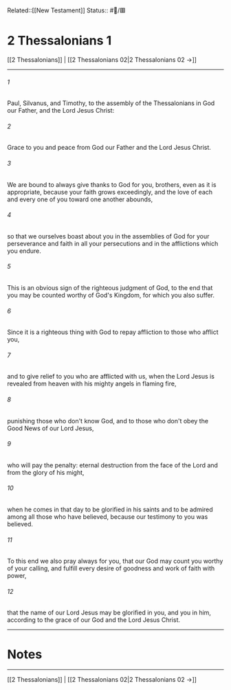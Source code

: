 Related::[[New Testament]]
Status:: #📖/🟥
# 2 Thessalonians 1

[[2 Thessalonians]] | [[2 Thessalonians 02|2 Thessalonians 02 →]]
***



###### 1 
Paul, Silvanus, and Timothy, to the assembly of the Thessalonians in God our Father, and the Lord Jesus Christ: 

###### 2 
Grace to you and peace from God our Father and the Lord Jesus Christ. 

###### 3 
We are bound to always give thanks to God for you, brothers, even as it is appropriate, because your faith grows exceedingly, and the love of each and every one of you toward one another abounds, 

###### 4 
so that we ourselves boast about you in the assemblies of God for your perseverance and faith in all your persecutions and in the afflictions which you endure. 

###### 5 
This is an obvious sign of the righteous judgment of God, to the end that you may be counted worthy of God's Kingdom, for which you also suffer. 

###### 6 
Since it is a righteous thing with God to repay affliction to those who afflict you, 

###### 7 
and to give relief to you who are afflicted with us, when the Lord Jesus is revealed from heaven with his mighty angels in flaming fire, 

###### 8 
punishing those who don't know God, and to those who don't obey the Good News of our Lord Jesus, 

###### 9 
who will pay the penalty: eternal destruction from the face of the Lord and from the glory of his might, 

###### 10 
when he comes in that day to be glorified in his saints and to be admired among all those who have believed, because our testimony to you was believed. 

###### 11 
To this end we also pray always for you, that our God may count you worthy of your calling, and fulfill every desire of goodness and work of faith with power, 

###### 12 
that the name of our Lord Jesus may be glorified in you, and you in him, according to the grace of our God and the Lord Jesus Christ.

---
# Notes


***
[[2 Thessalonians]] | [[2 Thessalonians 02|2 Thessalonians 02 →]]
